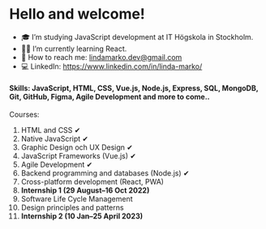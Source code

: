 # Hello and welcome!


- 🎓 I’m studying JavaScript development at IT Högskola in Stockholm.
- 👩‍💻 I’m currently learning React.
- 📧 How to reach me: lindamarko.dev@gmail.com 
- 💻 LinkedIn: https://www.linkedin.com/in/linda-marko/

#### Skills: JavaScript, HTML, CSS, Vue.js, Node.js, Express, SQL, MongoDB, Git, GitHub, Figma, Agile Development and more to come..

Courses:
1. HTML and CSS ✔
2. Native JavaScript ✔ 
3. Graphic Design och UX Design ✔ 
4. JavaScript Frameworks (Vue.js) ✔
5. Agile Development ✔
6. Backend programming and databases (Node.js) ✔
7. Cross-platform development (React, PWA)
8. **Internship 1 (29 August–16 Oct 2022)**
9. Software Life Cycle Management
10. Design principles and patterns
11. **Internship 2 (10 Jan–25 April 2023)**

<!--
**LindaMarko/LindaMarko** is a ✨ _special_ ✨ repository because its `README.md` (this file) appears on your GitHub profile.

Here are some ideas to get you started:

- 🔭 I’m currently working on ...
- 🌱 I’m currently learning ...
- 👯 I’m looking to collaborate on ...
- 🤔 I’m looking for help with ...
- 💬 Ask me about ...
- 📫 How to reach me: ...
- 😄 Pronouns: ...
- ⚡ Fun fact: ...
-->
